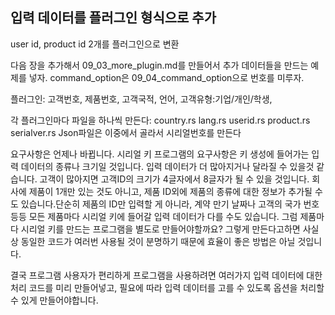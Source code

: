 ## 입력 데이터를 플러그인 형식으로 추가

user id, product id 2개를 플러그인으로 변환

다음 장을 추가해서 09_03_more_plugin.md를 만들어서 추가 데이터들을 만드는 예제를 넣자.
command_option은 09_04_command_option으로 번호를 미루자.

플러그인: 고객번호, 제품번호, 고객국적, 언어, 고객유형:기업/개인/학생, 

각 플러그인마다 파일을 하나씩 만든다: country.rs lang.rs userid.rs product.rs serialver.rs
Json파일은 이중에서 골라서 시리얼번호를 만든다





요구사항은 언제나 바뀝니다. 시리얼 키 프로그램의 요구사항은 키 생성에 들어가는 입력 데이터의 종류나 크기일 것입니다. 입력 데이터가 더 많아지거나 달라질 수 있을것 같습니다. 고객이 많아지면 고객ID의 크기가 4글자에서 8글자가 될 수 있을 것입니다. 회사에 제품이 1개만 있는 것도 아니고, 제품 ID외에 제품의 종류에 대한 정보가 추가될 수도 있습니다.단순히 제품의 ID만 입력할 게 아니라, 계약 만기 날짜나 고객의 국가 번호 등등 모든 제품마다 시리얼 키에 들어갈 입력 데이터가 다를 수도 있습니다. 그럼 제품마다 시리얼 키를 만드는 프로그램을 별도로 만들어야할까요? 그렇게 만든다고하면 사실상 동일한 코드가 여러번 사용될 것이 분명하기 때문에 효율이 좋은 방법은 아닐 것입니다.

결국 프로그램 사용자가 편리하게 프로그램을 사용하려면 여러가지 입력 데이터에 대한 처리 코드를 미리 만들어넣고, 필요에 따라 입력 데이터를 고를 수 있도록 옵션을 처리할 수 있게 만들어야합니다.
